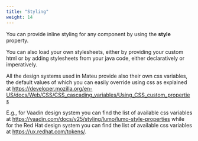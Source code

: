 ```yaml
---
title: "Styling"
weight: 14
---
```


You can provide inline styling for any component by using the **style** property.

You can also load your own stylesheets, either by providing your custom html or by adding stylesheets from
your java code, either declaratively or imperatively.

All the design systems used in Mateu provide also their own css variables, the default values of which you 
can easily override using css as explained at https://developer.mozilla.org/en-US/docs/Web/CSS/CSS_cascading_variables/Using_CSS_custom_properties

E.g., for Vaadin design system you can find the list of available css variables at https://vaadin.com/docs/v25/styling/lumo/lumo-style-properties
while for the Red Hat  design system you can find the list of available css variables at https://ux.redhat.com/tokens/.
